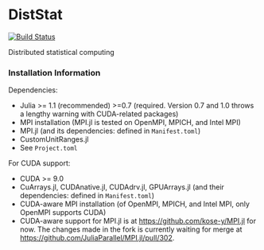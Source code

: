 # DistStat

[![Build Status](https://travis-ci.com/kose-y/DistStat.jl.svg?branch=master)](https://travis-ci.com/kose-y/DistStat.jl)

Distributed statistical computing


### Installation Information

Dependencies:
- Julia >= 1.1 (recommended) >=0.7 (required. Version 0.7 and 1.0 throws a lengthy warning with CUDA-related packages)
- MPI installation (MPI.jl is tested on OpenMPI, MPICH, and Intel MPI)
- MPI.jl (and its dependencies: defined in `Manifest.toml`)
- CustomUnitRanges.jl
- See `Project.toml`

For CUDA support:
- CUDA >= 9.0
- CuArrays.jl, CUDAnative.jl, CUDAdrv.jl, GPUArrays.jl (and their dependencies: defined in `Manifest.toml`)
- CUDA-aware MPI installation (of OpenMPI, MPICH, and Intel MPI, only OpenMPI supports CUDA)
- CUDA-aware support for MPI.jl is at https://github.com/kose-y/MPI.jl for now. The changes made in the fork is currently waiting for merge at https://github.com/JuliaParallel/MPI.jl/pull/302.
